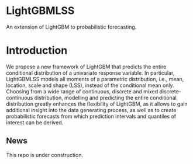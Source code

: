 # LightGBMLSS
An extension of LightGBM to probabilistic forecasting.

# Introduction
We propose a new framework of LightGBM that predicts the entire conditional distribution of a univariate response variable. In particular, LightGBMLSS models all moments of a parametric distribution, i.e., mean, location, scale and shape (LSS), instead of the conditional mean only. Choosing from a wide range of continuous, discrete and mixed discrete-continuous distribution, modelling and predicting the entire conditional distribution greatly enhances the flexibility of LightGBM, as it allows to gain additional insight into the data generating process, as well as to create probabilistic forecasts from which prediction intervals and quantiles of interest can be derived. 

## News
This repo is under construction. 
